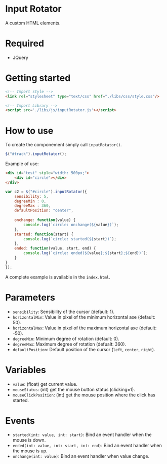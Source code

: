 # Input Rotator
A custom HTML elements.

Required
=========

- JQuery


Getting started
===============

```html
<!-- Import style -->
<link rel="stylesheet" type="text/css" href="./libs/css/style.css"/>

<!-- Import Library -->
<script src='./libs/js/inputRotator.js'></script>
```


How to use
===========

To create the componement simply call `inputRotator()`.
```js
$("#track").inputRotator();
```

Example of use:

```html
<div id="test" style="width: 500px;">
    <div id="circle"></div>
</div>
```
```js
var c2 = $("#circle").inputRotator({
    sensibility: 5,
    degreeMin : 0,
    degreeMax : 360,
    defaultPosition: "center",
	
    onchange: function(value) {
        console.log(`circle: onchange(${value})`);
    },
    started: function(start) {
        console.log(`circle: started(${start})`);
    },
    ended: function(value, start, end) {
        console.log(`circle: ended(${value};${start};${end})`);
    }
}
});
```

A complete example is available in the `index.html`.


Parameters
===========

- `sensibility`: Sensibility of the cursor (default: 1).
- `horizontalMin`: Value in pixel of the minimum horizontal axe (default: 50).
- `horizontalMax`: Value in pixel of the maximum horizontal axe (default: -50).
- `degreeMin`: Minimum degree of rotation (default: 0).
- `degreeMax`: Maximum degree of rotation (defualt: 360).
- `defaultPosition`: Default position of the cursor (`left`, `center`, `right`).


Variables
=========

- `value`: (float) get current value.
- `mouseStatus`:  (int) get the mouse button status (clicking=1).
- `mouseClickPosition`: (int) get the mouse position where the click has started.

Events
======
- `started(int: value, int: start)`: Bind an event handler when the mouse is down.
- `ended(int: value, int: start, int: end)`: Bind an event handler when the mouse is up.
- `onchange(int: value)`: Bind an event handler when value change.
	